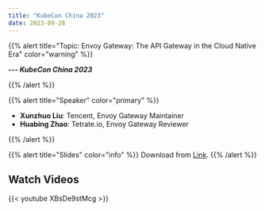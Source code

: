 ```yaml
---
title: "KubeCon China 2023"
date: 2023-09-28
---
```


{{% alert title="Topic: Envoy Gateway: The API Gateway in the Cloud Native Era" color="warning" %}}

***--- KubeCon China 2023***

{{% /alert %}}

{{% alert title="Speaker" color="primary" %}}

+ **Xunzhuo Liu**: Tencent, Envoy Gateway Maintainer
+ **Huabing Zhao**: Tetrate.io, Envoy Gateway Reviewer

{{% /alert %}}

{{% alert title="Slides" color="info" %}}
Download from [Link](https://static.sched.com/hosted_files/kccncosschn2023/60/KubeCon-Envoy%20Gateway_%20The%20API%20Gateway-in-the-Cloud-Native-Era.pptx?_gl=1*1aq9xw*_ga*MTM2MDcyNzI2My4xNjkwODU3ODMy*_ga_XH5XM35VHB*MTY5NjgzNjA1NC4xNS4xLjE2OTY4MzYwNjIuNTIuMC4w).
{{% /alert %}}

## Watch Videos

{{< youtube XBsDe9stMcg >}}
